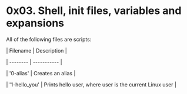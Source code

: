 # 0x03. Shell, init files, variables and expansions

All of the following files are scripts:

| Filename | Description |

| -------- | ----------- |

| '0-alias' | Creates an alias |

| '1-hello_you' | Prints hello user, where user is the current Linux user |

 
